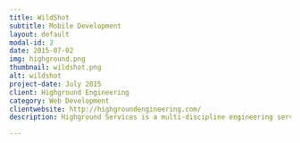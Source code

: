 ```yaml
---
title: WildShot
subtitle: Mobile Development
layout: default
modal-id: 2
date: 2015-07-02
img: highground.png
thumbnail: wildshot.png
alt: wildshot
project-date: July 2015
client: Highground Engineering
category: Web Development
clientwebsite: http://highgroundengineering.com/
description: Highground Services is a multi-discipline engineering services firm providing a broad base of needs to our commercial and industrial customers. Highground Services excels in Mechanical, Electrical, Controls, and Fire Protection engineering projects in the industrial, commercial, and municipal markets. 

---
```

